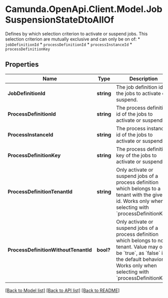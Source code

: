 # Camunda.OpenApi.Client.Model.JobSuspensionStateDtoAllOf
Defines by which selection criterion to activate or suspend jobs. This selection criterion are mutually exclusive and can only be on of: * `jobDefinitionId` * `processDefinitionId` * `processInstanceId` * `processDefinitionKey`

## Properties

Name | Type | Description | Notes
------------ | ------------- | ------------- | -------------
**JobDefinitionId** | **string** | The job definition id of the jobs to activate or suspend. | [optional] 
**ProcessDefinitionId** | **string** | The process definition id of the jobs to activate or suspend. | [optional] 
**ProcessInstanceId** | **string** | The process instance id of the jobs to activate or suspend. | [optional] 
**ProcessDefinitionKey** | **string** | The process definition key of the jobs to activate or suspend. | [optional] 
**ProcessDefinitionTenantId** | **string** | Only activate or suspend jobs of a process definition which belongs to a tenant with the given id. Works only when selecting with &#x60;processDefinitionKey&#x60;. | [optional] 
**ProcessDefinitionWithoutTenantId** | **bool?** | Only activate or suspend jobs of a process definition which belongs to no tenant. Value may only be &#x60;true&#x60;, as &#x60;false&#x60; is the default behavior. Works only when selecting with &#x60;processDefinitionKey&#x60;. | [optional] 

[[Back to Model list]](../README.md#documentation-for-models) [[Back to API list]](../README.md#documentation-for-api-endpoints) [[Back to README]](../README.md)

